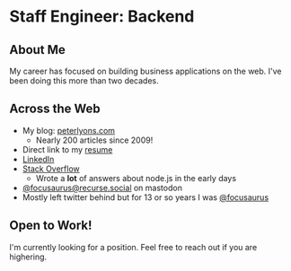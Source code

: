 # Staff Engineer: Backend

## About Me

My career has focused on building business applications on the web. I've been doing this more than two decades.

## Across the Web

- My blog: [peterlyons.com](https://peterlyons.com)
  - Nearly 200 articles since 2009!
- Direct link to my [resume](https://peterlyons.com/peter-lyons-resume.pdf)
- [LinkedIn](https://www.linkedin.com/in/peterlyons1)
- [Stack Overflow](http://stackoverflow.com/users/266795/peter-lyons)
  - Wrote a **lot** of answers about node.js in the early days
- [@focusaurus@recurse.social](https://recurse.social/@focusaurus) on mastodon
- Mostly left twitter behind but for 13 or so years I was [@focusaurus](https://twitter.com/focusaurus)
## Open to Work!

I'm currently looking for a position. Feel free to reach out if you are highering.
